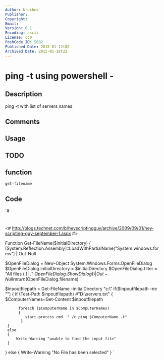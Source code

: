 ```yaml
---
Author: krushna
Publisher: 
Copyright: 
Email: 
Version: 0.1
Encoding: ascii
License: cc0
PoshCode ID: 5682
Published Date: 2015-01-12t02
Archived Date: 2015-01-18t22
---
```


# ping -t using powershell - 

## Description

ping -t with list of servers names

## Comments



## Usage



## TODO



## function

`get-filename`

## Code

`#
 #
 <#
  http://blogs.technet.com/b/heyscriptingguy/archive/2009/09/01/hey-scripting-guy-september-1.aspx
 #>
 
 Function Get-FileName($initialDirectory)
 {  
  [System.Reflection.Assembly]::LoadWithPartialName("System.windows.forms") |
  Out-Null
 
  $OpenFileDialog = New-Object System.Windows.Forms.OpenFileDialog
  $OpenFileDialog.initialDirectory = $initialDirectory
  $OpenFileDialog.filter = "All files (*.*)| *.*"
  $OpenFileDialog.ShowDialog() | Out-Null
  return($OpenFileDialog.filename)
 
 $inpoutfilepath =   Get-FileName -initialDirectory "c:\"
 if($inpoutfilepath -ne "")
 {
     if (Test-Path $inpoutfilepath)  #"D:\servers.txt"
     {
          $ComputerNames=Get-Content $inpoutfilepath
     
          foreach ($ComputerName in $ComputerNames) 
          {
             start-process cmd  " /c ping $ComputerName -t"
           }
     }
     else
     {
         Write-Warning "unable to find the input file"
     } 
 }
     else
     {
         Write-Warning "No File has been selected"
     }
`

